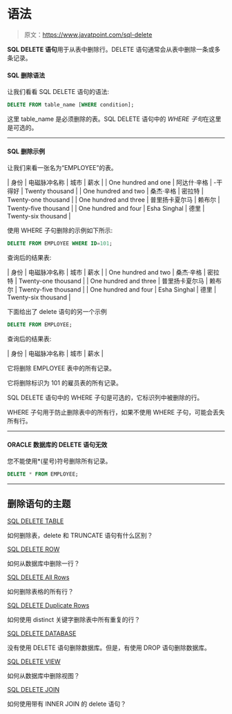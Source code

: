 # 语法

> 原文：<https://www.javatpoint.com/sql-delete>

**SQL DELETE 语句**用于从表中删除行。DELETE 语句通常会从表中删除一条或多条记录。

#### SQL 删除语法

让我们看看 SQL DELETE 语句的语法:

```sql
DELETE FROM table_name [WHERE condition];

```

这里 table_name 是必须删除的表。SQL DELETE 语句中的 *WHERE 子句*在这里是可选的。

* * *

#### SQL 删除示例

让我们来看一张名为“EMPLOYEE”的表。

| 身份 | 电磁脉冲名称 | 城市 | 薪水 |
| One hundred and one | 阿达什·辛格 | -干得好 | Twenty thousand |
| One hundred and two | 桑杰·辛格 | 密拉特 | Twenty-one thousand |
| One hundred and three | 普里扬卡夏尔马 | 赖布尔 | Twenty-five thousand |
| One hundred and four | Esha Singhal | 德里 | Twenty-six thousand |

使用 WHERE 子句删除的示例如下所示:

```sql
DELETE FROM EMPLOYEE WHERE ID=101;

```

查询后的结果表:

| 身份 | 电磁脉冲名称 | 城市 | 薪水 |
| One hundred and two | 桑杰·辛格 | 密拉特 | Twenty-one thousand |
| One hundred and three | 普里扬卡夏尔马 | 赖布尔 | Twenty-five thousand |
| One hundred and four | Esha Singhal | 德里 | Twenty-six thousand |

下面给出了 delete 语句的另一个示例

```sql
DELETE FROM EMPLOYEE;

```

查询后的结果表:

| 身份 | 电磁脉冲名称 | 城市 | 薪水 |

它将删除 EMPLOYEE 表中的所有记录。

它将删除标识为 101 的雇员表的所有记录。

SQL DELETE 语句中的 WHERE 子句是可选的，它标识列中被删除的行。

WHERE 子句用于防止删除表中的所有行，如果不使用 WHERE 子句，可能会丢失所有行。

* * *

#### ORACLE 数据库的 DELETE 语句无效

您不能使用*(星号)符号删除所有记录。

```sql
DELETE * FROM EMPLOYEE;

```

* * *

## 删除语句的主题

[SQL DELETE TABLE](sql-delete-table)

如何删除表，delete 和 TRUNCATE 语句有什么区别？

[SQL DELETE ROW](sql-delete-row)

如何从数据库中删除一行？

[SQL DELETE All Rows](sql-delete-all-rows)

如何删除表格的所有行？

[SQL DELETE Duplicate Rows](sql-delete-duplicate-rows)

如何使用 distinct 关键字删除表中所有重复的行？

[SQL DELETE DATABASE](sql-delete-database)

没有使用 DELETE 语句删除数据库。但是，有使用 DROP 语句删除数据库。

[SQL DELETE VIEW](sql-delete-view)

如何从数据库中删除视图？

[SQL DELETE JOIN](sql-delete-join)

如何使用带有 INNER JOIN 的 delete 语句？